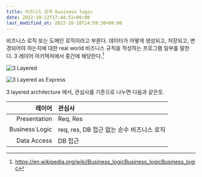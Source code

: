 ```yaml
---
title: 비즈니스 로직 business logic
date: 2022-10-12T17:44:51+09:00
last_modified_at: 2022-10-18T14:59:38+09:00
---
```

비즈니스 로직 또는 도메인 로직이라고 부른다. 데이터가 어떻게 생성되고, 저장되고, 변경되어야 하는지에 대한 real world 비즈니스 규칙을 작성하는 프로그램 일부를 말한다. 3 레이어 아키텍처에서 중간에 해당한다.[^wiki]

[^wiki]: https://en.wikipedia.org/wiki/Business_logicBusiness_logicBusiness_logic

![3 Layered](https://softwareontheroad.com/static/122dab3154cb7e417bbb210bbce7ca01/62eec/server_layers.jpg)

![3 Layered as Express](https://softwareontheroad.com/static/1a21f74cfc4c965f00324afd39642b9f/384f8/server_layers_2.webp)

3 layered architecture 에서, 관심사를 기준으로 나누면 다음과 같은듯.

레이어|관심사
--:|:--
Presentation|Req, Res
Business Logic|req, res, DB 접근 없는 순수 비즈니스 로직
Data Access |DB 접근